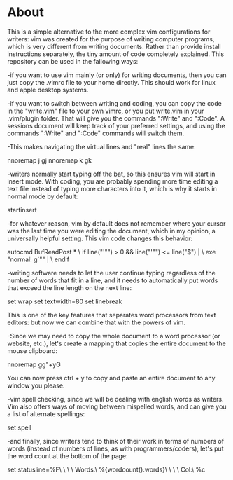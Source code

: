 # About

This is a simple alternative to the more complex vim configurations for
writers: vim was created for the purpose of writing computer programs, which is
very different from writing documents. Rather than provide install
instructions separately, the tiny amount of code completely explained.
This repository can be used in the fallowing ways:

-if you want to use vim mainly (or only) for writing documents, then you can
just copy the .vimrc file to your home directly. This should work for linux and
apple desktop systems.

-if you want to switch between writing and coding, you can copy the code in the
"write.vim" file to your own vimrc, or you put write.vim in your .vim/plugin folder.
That will give you the commands ":Write" and ":Code". A sessions document will
keep track of your preferred settings, and using the commands ":Write" and 
":Code" commands will switch them.

-This makes navigating the virtual lines and "real" lines the same:

nnoremap j gj
nnoremap k gk

-writers normally start typing off the bat, so this ensures vim will start in
insert mode. With coding, you are probably spending more time editing a text
file instead of typing more characters into it, which is why it starts in normal
mode by default:

startinsert

-for whatever reason, vim by default does not remember where your cursor was the
last time you were editing the document, which in my opinion, a universally
helpful setting. This vim code changes this behavior:

autocmd BufReadPost *
     \ if line("'\"") > 0 && line("'\"") <= line("$") |
     \   exe "normal! g`\"" |
     \ endif

-writing software needs to let the user continue typing regardless of the
number of words that fit in a line, and it needs to automatically put words that exceed the line length on the next line:

set wrap
set textwidth=80
set linebreak

This is one of the key features that separates word processors from text 
editors: but now we can combine that with the powers of vim.

-Since we may need to copy the whole document to a word processor (or website,
etc.), let's create a mapping that copies the entire document to the mouse
clipboard:

nnoremap <c-y> gg"+yG

You can now press ctrl + y to copy and paste an entire document to any window
you please.

-vim spell checking, since we will be dealing with english words as writers.
Vim also offers ways of moving between mispelled words, and can give you a list
of alternate spellings:

set spell

-and finally, since writers tend to think of their work in terms of numbers of
words (instead of numbers of lines, as with programmers/coders), let's put the
word count at the bottom of the page:

set statusline=%F\ \ \ \ Words:\ %{wordcount().words}\ \ \ \ Col:\ %c

